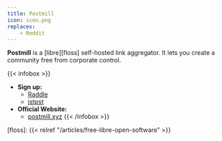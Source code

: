 ```yaml
---
title: Postmill
icon: icon.png
replaces:
    - Reddit
---
```


**Postmill** is a [libre][floss] self-hosted link aggregator. It lets you create a community free from corporate control.

{{< infobox >}}
- **Sign up:**
    - [Raddle](https://raddle.me/)
    - [jstpst](https://www.jstpst.net/)
- **Official Website:**
    - [postmill.xyz](https://postmill.xyz/)
{{< /infobox >}}

[floss]: {{< relref "/articles/free-libre-open-software" >}}